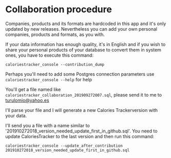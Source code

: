 # Collaboration procedure

Companies, products and its formats are hardcoded in this app and it's only updated by new releases. Nevertheless you can add your own personal companies, products and formats, as you with.

If your data information has enough quality, it's in English and if you wish to share your personal products of your database to convert them in system ones, you have to execute this command:

`caloriestracker_console --contribution_dump`

Perhaps you'll need to add some Postgres connection parameters use `caloriestracker_console --help` for help

You'll get a file named like `caloriestracker_collaboration_201909272007.sql`, please send it to me to turulomio@yahoo.es

I'll parse your file and I will generate a new Calories Trackerversion with your data. 

I'll send you a file with a name similar to '201910272018_version_needed_update_first_in_github.sql'. You need to update CaloriesTracker to the last version and then run this command:

`caloriestracker_console --update_after_contribution 201910272018_version_needed_update_first_in_github.sql `